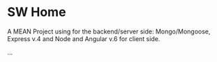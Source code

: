 # SW Home  
A MEAN Project using for the backend/server side: Mongo/Mongoose, Express v.4 and Node and Angular v.6 for client side.  

...